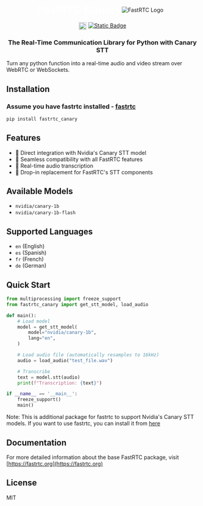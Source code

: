<div style='text-align: center; margin-bottom: 1rem; display: flex; justify-content: center; align-items: center;'>
    <h1 style='color: white; margin: 0;'>FastRTC Canary</h1>
    <img src='https://huggingface.co/datasets/freddyaboulton/bucket/resolve/main/fastrtc_logo_small.png'
         alt="FastRTC Logo" 
         style="margin-right: 10px;">
</div>

<div style="display: flex; flex-direction: row; justify-content: center">
<img style="display: block; padding-right: 5px; height: 20px;" alt="Static Badge" src="https://img.shields.io/pypi/v/fastrtc_canary"> 
<a href="https://github.com/mahimairaja/fastrtc_canary" target="_blank"><img alt="Static Badge" src="https://img.shields.io/badge/github-white?logo=github&logoColor=black"></a>
</div>

<h3 style='text-align: center'>
The Real-Time Communication Library for Python with Canary STT
</h3>

Turn any python function into a real-time audio and video stream over WebRTC or WebSockets.

## Installation

### Assume you have fastrtc installed - [fastrtc](https://github.com/freddyaboulton/fastrtc)

```bash
pip install fastrtc_canary
```


## Features

- 🎯 Direct integration with Nvidia's Canary STT model
- 🔄 Seamless compatibility with all FastRTC features
- 🚀 Real-time audio transcription
- 🔌 Drop-in replacement for FastRTC's STT components

## Available Models

- `nvidia/canary-1b`
- `nvidia/canary-1b-flash`

## Supported Languages

- `en` (English)
- `es` (Spanish)
- `fr` (French)
- `de` (German)

## Quick Start

```python
from multiprocessing import freeze_support
from fastrtc_canary import get_stt_model, load_audio

def main():
    # Load model
    model = get_stt_model(
        model="nvidia/canary-1b",
        lang="en",
    )

    # Load audio file (automatically resamples to 16kHz)
    audio = load_audio("test_file.wav")

    # Transcribe
    text = model.stt(audio)
    print(f"Transcription: {text}")

if __name__ == '__main__':
    freeze_support()
    main()
```


Note: This is additional package for fastrtc to support Nvidia's Canary STT models. If you want to use fastrtc, you can install it from [here](https://github.com/freddyaboulton/fastrtc)


## Documentation

For more detailed information about the base FastRTC package, visit [https://fastrtc.org](https://fastrtc.org)

## License

MIT

